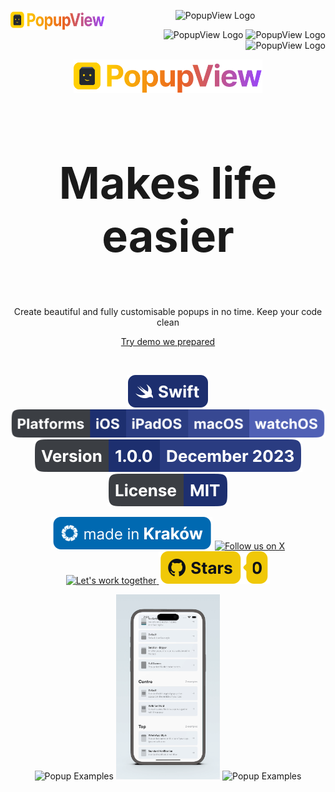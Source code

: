 <!-- Top Header -->
<p align="center">

<!-- Motto -->
<picture> 
    <source media="(prefers-color-scheme: dark)" srcset="https://github.com/Mijick/CalendarView/assets/23524947/298b0397-ba12-4d34-9727-2c984f5ebd54">
    <source media="(prefers-color-scheme: light)" srcset="https://github.com/Mijick/CalendarView/assets/23524947/0d4d826c-bb72-49eb-8df7-a9a87b778269">        
    <img alt="PopupView Logo" src="https://github.com/Mijick/Assets/blob/main/PopupView/Logotype/On%20Dark.svg" height="32px" width="30%" align="left">
</picture>

<!-- Logo -->
<picture> 
    <source media="(prefers-color-scheme: dark)" srcset="https://github.com/Mijick/CalendarView/assets/23524947/7dc02fb7-c102-4190-9aee-135b286731ec">
    <source media="(prefers-color-scheme: light)" srcset="https://github.com/Mijick/CalendarView/assets/23524947/7dc02fb7-c102-4190-9aee-135b286731ec">        
    <img alt="PopupView Logo" src="https://github.com/Mijick/CalendarView/assets/23524947/7dc02fb7-c102-4190-9aee-135b286731ec" height="60px">
</picture>

<!-- Buttons -->
<div align="right" width="25%">
    <picture> 
        <source media="(prefers-color-scheme: dark)" srcset="https://github.com/Mijick/CalendarView/assets/23524947/bb0e0415-9db8-4f1b-9e23-b9888169a49f">
        <source media="(prefers-color-scheme: light)" srcset="https://github.com/Mijick/CalendarView/assets/23524947/0d4d826c-bb72-49eb-8df7-a9a87b778269">
        <img alt="PopupView Logo" src="https://github.com/Mijick/CalendarView/assets/23524947/bb0e0415-9db8-4f1b-9e23-b9888169a49f" height="48px">
    </picture>
    <picture> 
        <source media="(prefers-color-scheme: dark)" srcset="https://github.com/Mijick/CalendarView/assets/23524947/958900fe-1429-4977-be13-228af2b5da79">
        <source media="(prefers-color-scheme: light)" srcset="https://github.com/Mijick/CalendarView/assets/23524947/0d4d826c-bb72-49eb-8df7-a9a87b778269">
        <img alt="PopupView Logo" src="https://github.com/Mijick/CalendarView/assets/23524947/958900fe-1429-4977-be13-228af2b5da79" height="48px">
    </picture>
    <picture> 
        <source media="(prefers-color-scheme: dark)" srcset="https://github.com/Mijick/CalendarView/assets/23524947/958900fe-1429-4977-be13-228af2b5da79">
        <source media="(prefers-color-scheme: light)" srcset="https://github.com/Mijick/CalendarView/assets/23524947/958900fe-1429-4977-be13-228af2b5da79">
        <img alt="PopupView Logo" src="https://github.com/Mijick/CalendarView/assets/23524947/958900fe-1429-4977-be13-228af2b5da79" height="48px">
    </picture>
</div>

</p>


<p align="center">
      <picture> 
    <source media="(prefers-color-scheme: dark)" srcset="https://github.com/Mijick/CalendarView/assets/23524947/640574e5-3e74-4f0b-9a86-078a6325d79e">
    <source media="(prefers-color-scheme: light)" srcset="https://github.com/Mijick/CalendarView/assets/23524947/640574e5-3e74-4f0b-9a86-078a6325d79e">
    <img alt="PopupView Logo" src="https://github.com/Mijick/Assets/blob/main/PopupView/Logotype/On%20Dark.svg" width="60%"">
  </picture>
</p>

<h3 style="font-size: 5em" align="center">
    Makes life easier
</h3>

<p align="center">
    Create beautiful and fully customisable popups in no time. Keep your code clean
</p>

<p align="center">
    <a href="https://github.com/Mijick/PopupView-Demo" rel="nofollow">Try demo we prepared</a>
</p>

<br>




<p align="center">
    <img alt="SwiftUI logo" src="https://github.com/Mijick/Assets/blob/main/CalendarView/Labels/Language.svg"/>
    <img alt="Platforms: iOS, iPadOS, macOS, tvOS" src="https://github.com/Mijick/Assets/blob/main/CalendarView/Labels/Platforms.svg"/>
    <img alt="Current Version" src="https://github.com/Mijick/Assets/blob/main/CalendarView/Labels/Version.svg"/>
    <img alt="License: MIT" src="https://github.com/Mijick/Assets/blob/main/CalendarView/Labels/License.svg"/>
</p>

<p align="center">
    <img alt="Made in Kraków" src="https://github.com/Mijick/Assets/blob/main/CalendarView/Labels/Origin.svg"/>
    <a href="https://twitter.com/MijickTeam">
        <img alt="Follow us on X" src="https://github.com/Mijick/Assets/blob/main/CalendarView/Labels/X.svg"/>
    </a>
    <a href=mailto:team@mijick.com?subject=Hello>
        <img alt="Let's work together" src="https://github.com/Mijick/Assets/blob/main/CalendarView/Labels/Work%20with%20us.svg"/>
    </a>  
    <a href="https://github.com/Mijick/CalendarView/stargazers">
        <img alt="Stargazers" src="https://github.com/Mijick/Assets/blob/main/CalendarView/Labels/Stars.svg"/>
    </a>                                                                                                               
</p>

<p align="center">
    <img alt="Popup Examples" src="https://github.com/Mijick/Assets/blob/main/PopupView/GIFs/PopupView-Bottom.gif" width="33%"/>
    <img alt="Popup Examples" src="https://github.com/Mijick/Assets/blob/main/PopupView/GIFs/PopupView-Centre.gif" width="33%"/>
    <img alt="Popup Examples" src="https://github.com/Mijick/Assets/blob/main/PopupView/GIFs/PopupView-Top.gif" width="33%"/>
</p>
